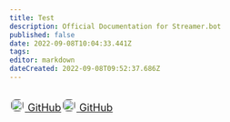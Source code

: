 ```yaml
---
title: Test
description: Official Documentation for Streamer.bot
published: false
date: 2022-09-08T10:04:33.441Z
tags: 
editor: markdown
dateCreated: 2022-09-08T09:52:37.686Z
---
```


<div style="display: grid; grid-template-columns: 1fr 1fr; grid-gap: 20px;">
  
<a href="" style="font-size: 18px;"><img style="background-color: white; border-radius: 10.5px; margin-bottom: -4px; padding: 3px;" width="21px" src="https://cdn-icons-png.flaticon.com/512/25/25231.png"> GitHub</a><a href="" style="font-size: 18px;"><img style="background-color: white; border-radius: 10.5px; margin-bottom: -4px; padding: 3px;" width="21px" src="https://cdn-icons-png.flaticon.com/512/25/25231.png"> GitHub</a>
</div>